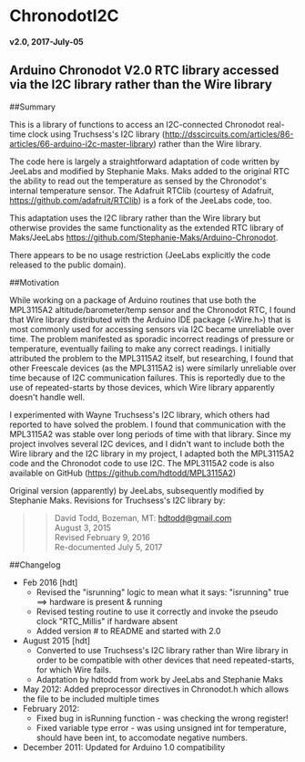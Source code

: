 # ChronodotI2C

#### v2.0, 2017-July-05

## Arduino Chronodot V2.0 RTC library accessed via the I2C library rather than the Wire library

##Summary

This is a library of functions to access an I2C-connected Chronodot real-time clock using Truchsess's I2C library (<http://dsscircuits.com/articles/86-articles/66-arduino-i2c-master-library>) rather than the Wire library.  

The code here is largely a straightforward adaptation of code written by JeeLabs and modified by Stephanie Maks.  Maks added to the original RTC the ability to read out the temperature as sensed by the Chronodot's internal temperature sensor.  The Adafruit RTClib (courtesy of Adafruit, <https://github.com/adafruit/RTClib>) is a fork of the JeeLabs code, too. 

This adaptation uses the I2C library rather than the Wire library but otherwise provides the same functionality as the extended RTC library of Maks/JeeLabs <https://github.com/Stephanie-Maks/Arduino-Chronodot>.

There appears to be no usage restriction (JeeLabs explicitly the code released to the public domain). 
 
##Motivation

While working on a package of Arduino routines that use both the MPL3115A2 altitude/barometer/temp sensor and the Chronodot RTC, I found that Wire library distributed with the Arduino IDE package (`<`Wire.h`>`) that is most commonly used for accessing sensors via I2C became unreliable over time. The problem manifested as sporadic incorrect readings of pressure or temperature, eventually failing to make any correct readings.  I initially attributed the problem to the MPL3115A2 itself, but researching, I found that other Freescale devices (as the MPL3115A2 is) were similarly unreliable over time because of I2C communication failures.  This is reportedly due to the use of repeated-starts by those devices, which Wire library apparently doesn't handle well.

I experimented with Wayne Truchsess's I2C library, which others had reported to have solved the problem.  I found that communication with the MPL3115A2 was stable over long periods of time with that library. Since my project involves several I2C devices, and I didn't want to include both the Wire library and the I2C library in my project, I adapted both the MPL3115A2 code and the Chronodot code to use I2C.  The MPL3115A2 code is also available on GitHub (<https://github.com/hdtodd/MPL3115A2>)

Original version (apparently) by JeeLabs, subsequently modified by Stephanie Maks. Revisions for Truchsess's I2C library by:

>>David Todd, Bozeman, MT: <hdtodd@gmail.com>  
>>August 3, 2015  
>>Revised February 9, 2016  
>>Re-documented July 5, 2017


##Changelog

* Feb 2016 [hdt] 
	* Revised the "isrunning" logic to mean what it says: "isrunning" true ==> hardware is present & running
	* 	Revised testing routine to use it correctly and
		invoke the pseudo clock "RTC_Millis" if hardware absent
	*  	Added version # to README and started with 2.0
* August 2015	[hdt] 
	* Converted to use Truchsess's I2C library rather than Wire library in order to be compatible with other devices that need repeated-starts, for which Wire fails.
	* Adaptation by hdtodd from work by JeeLabs and Stephanie Maks
* May 2012:	Added preprocessor directives in Chronodot.h which allows the file to be included multiple times
* February 2012:  
	* Fixed bug in isRunning function - was checking the wrong register!
	* Fixed variable type error - was using unsigned int for temperature, should have been int, to accomodate negative numbers.
* December 2011:	Updated for Arduino 1.0 compatibility

